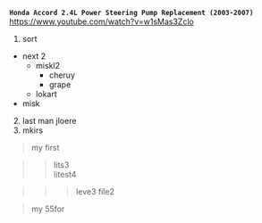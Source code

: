 



**`Honda Accord 2.4L Power Steering Pump Replacement (2003-2007)`**  
https://www.youtube.com/watch?v=w1sMas3Zclo   


1. sort
  * next 2
    - miskl2 
      * cheruy
      * grape
    - lokart 
  * misk
2. last man
jloere 
3. mkirs

> my first  

>> lits3  
>> litest4  

>>> leve3 file2  

> my 55for  
